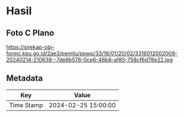 # Hasil

## Foto C Plano

https://sirekap-obj-formc.kpu.go.id/2ae3/pemilu/ppwp/33/16/01/20/02/3316012002009-20240214-210638--7de6b578-0ce6-46b8-af85-758cf6d78e22.jpg


## Metadata

| Key        | Value               |
| ---------- | ------------------- |
| Time Stamp | 2024-02-25 15:00:00 |



